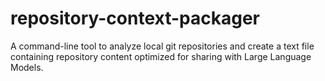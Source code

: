 # repository-context-packager
A command-line tool to analyze local git repositories and create a text file containing repository content optimized for sharing with Large Language Models.
